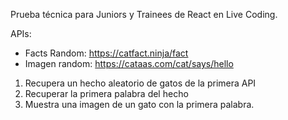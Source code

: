 Prueba técnica para Juniors y Trainees de React en Live Coding.

APIs:
- Facts Random: https://catfact.ninja/fact
- Imagen random: https://cataas.com/cat/says/hello

1. Recupera un hecho aleatorio de gatos de la primera API 
2. Recuperar la primera palabra del hecho 
3. Muestra una imagen de un gato con la primera palabra.